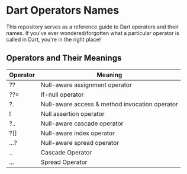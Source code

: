 # Dart Operators Names

This repository serves as a reference guide to Dart operators and their names. If you've ever wondered/forgotten what a particular operator is called in Dart, you're in the right place! 

## Operators and Their Meanings

Operator | Meaning
--- | --- |
?? | Null-aware assignment operator
??=	 | If-null operator
?. | Null-aware access & method invocation operator
! |	Null assertion operator
?..	| Null-aware cascade operator
?[]	| Null-aware index operator
...?	| Null-aware spread operator
.. | Cascade Operator
... | Spread Operator
